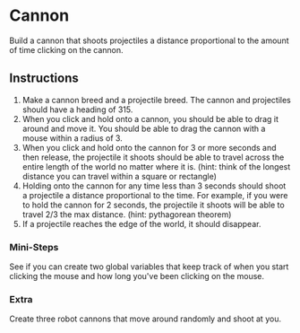 # Cannon
Build a cannon that shoots projectiles a distance proportional to the amount of time clicking on the cannon.

## Instructions
1. Make a cannon breed and a projectile breed. The cannon and projectiles should have a heading of 315.
2. When you click and hold onto a cannon, you should be able to drag it around and move it. You should be able to drag the cannon with a mouse within a radius of 3.
3. When you click and hold onto the cannon for 3 or more seconds and then release, the projectile it shoots should be able to travel across the entire length of the world no matter where it is. (hint: think of the longest distance you can travel within a square or rectangle)
4. Holding onto the cannon for any time less than 3 seconds should shoot a projectile a distance proportional to the time. For example, if you were to hold the cannon for 2 seconds, the projectile it shoots will be able to travel 2/3 the max distance. (hint: pythagorean theorem)
5. If a projectile reaches the edge of the world, it should disappear.

### Mini-Steps
See if you can create two global variables that keep track of when you start clicking the mouse and how long you've been clicking on the mouse.

### Extra
Create three robot cannons that move around randomly and shoot at you.
